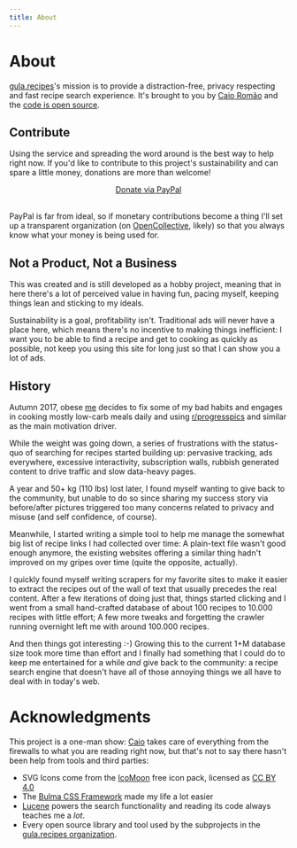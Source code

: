 ```yaml
---
title: About
---
```


# About

[gula.recipes][gula]'s mission is to provide a distraction-free,
privacy respecting and fast recipe search experience. It's brought
to you by [Caio Romão][me] and the [code is open source][code].

[gula]: https://gula.recipes
[me]: https://caio.co
[code]: https://github.com/gula-recipes

## Contribute

Using the service and spreading the word around is the best way to help
right now. If you'd like to contribute to this project's sustainability
and can spare a little money, donations are more than welcome!

<center>
<a href="https://www.paypal.me/caioromao/3" class="button is-primary">Donate via PayPal</a>
</center>
<br>

PayPal is far from ideal, so if monetary contributions become a thing
I'll set up a transparent organization (on [OpenCollective][oc], likely)
so that you always know what your money is being used for.

[oc]: https://opencollective.com/

## Not a Product, Not a Business

This was created and is still developed as a hobby project, meaning
that in here there's a lot of perceived value in having fun, pacing
myself, keeping things lean and sticking to my ideals.

Sustainability is a goal, profitability isn't. Traditional ads will
never have a place here, which means there's no incentive to making
things inefficient: I want you to be able to find a recipe and get to
cooking as quickly as possible, not keep you using this site for long
just so that I can show you a lot of ads.

## History

Autumn 2017, obese [me][me] decides to fix some of my bad habits and
engages in cooking mostly low-carb meals daily and using
[r/progresspics](https://www.reddit.com/r/progresspics/) and similar as
the main motivation driver.

While the weight was going down, a series of frustrations with the
status-quo of searching for recipes started building up: pervasive
tracking, ads everywhere, excessive interactivity, subscription walls,
rubbish generated content to drive traffic and slow data-heavy pages.

A year and 50+ kg (110 lbs) lost later, I found myself wanting to give
back to the community, but unable to do so since sharing my success
story via before/after pictures triggered too many concerns related to
privacy and misuse (and self confidence, of course).

Meanwhile, I started writing a simple tool to help me manage the
somewhat big list of recipe links I had collected over time:
A plain-text file wasn't good enough anymore, the existing websites
offering a similar thing hadn't improved on my gripes over time (quite
the opposite, actually).

I quickly found myself writing scrapers for my favorite sites to make
it easier to extract the recipes out of the wall of text that usually
precedes the real content. After a few iterations of doing just that,
things started clicking and I went from a small hand-crafted database
of about 100 recipes to 10.000 recipes with little effort; A few more
tweaks and forgetting the crawler running overnight left me with
around 100.000 recipes.

And then things got interesting :-) Growing this to the current 1+M
database size took more time than effort and I finally had something
that I could do to keep me entertained for a while _and_ give back to
the community: a recipe search engine that doesn't have all of those
annoying things we all have to deal with in today's web.

# Acknowledgments

This project is a one-man show: [Caio][me] takes care of everything
from the firewalls to what you are reading right now, but that's not
to say there hasn't been help from tools and third parties:

* SVG Icons come from the [IcoMoon](https://icomoon.io/) free icon pack,
  licensed as [CC BY 4.0](https://creativecommons.org/licenses/by/4.0/)
* The [Bulma CSS Framework](https://bulma.io/) made my life a lot easier
* [Lucene](https://lucene.apache.org/core/) powers the search
  functionality and reading its code always teaches me a _lot_.
* Every open source library and tool used by the subprojects in the
  [gula.recipes organization][code].
